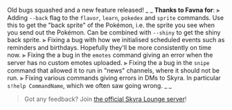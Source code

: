 Old bugs squashed and a new feature released!
_ _
**Thanks to Favna for**:
⫸ Adding `--back` flag to the `flavor`, `learn`, `pokedex` and `sprite` commands. Use this to get the "back sprite" of the Pokémon, i.e. the sprite you see when you send out the Pokémon. Can be combined with `--shiny` to get the shiny back sprite.
⫸ Fixing a bug with how we initialised scheduled events such as reminders and birthdays. Hopefully they'll be more consistently on time now.
⫸ Fixing the a bug in the `emotes` command giving an error when the server has no custom emotes uploaded.
⫸ Fixing the a bug in the `snipe` command that allowed it to run in "news" channels, where it should not be run.
⫸ Fixing various commands giving errors in DMs to Skyra. In particular `s!help CommandName`, which we often saw going wrong.
_ _
> Got any feedback? Join [the official Skyra Lounge server](https://join.skyra.pw)!
